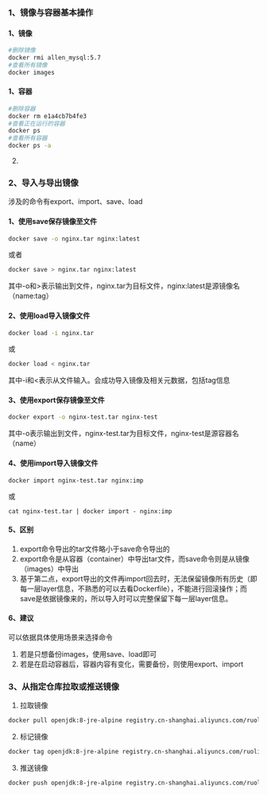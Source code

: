 ### 1、镜像与容器基本操作
#### 1、镜像
```Bash
#删除镜像
docker rmi allen_mysql:5.7
#查看所有镜像
docker images
```

#### 1、容器
```Bash
#删除容器
docker rm e1a4cb7b4fe3
#查看正在运行的容器
docker ps
#查看所有容器
docker ps -a
```
2.
### 2、导入与导出镜像
涉及的命令有export、import、save、load
#### 1、使用save保存镜像至文件
```Bash
docker save -o nginx.tar nginx:latest
```
或者  
```Bash
docker save > nginx.tar nginx:latest  
```
其中-o和>表示输出到文件，nginx.tar为目标文件，nginx:latest是源镜像名（name:tag）  
#### 2、使用load导入镜像文件
```Bash
docker load -i nginx.tar
```
或
```Bash
docker load < nginx.tar
```
其中-i和<表示从文件输入。会成功导入镜像及相关元数据，包括tag信息  
#### 3、使用export保存镜像至文件
```Bash
docker export -o nginx-test.tar nginx-test
```
其中-o表示输出到文件，nginx-test.tar为目标文件，nginx-test是源容器名（name）
#### 4、使用import导入镜像文件
```
docker import nginx-test.tar nginx:imp
```
或
```
cat nginx-test.tar | docker import - nginx:imp
```
#### 5、区别
1. export命令导出的tar文件略小于save命令导出的
2. export命令是从容器（container）中导出tar文件，而save命令则是从镜像（images）中导出
3. 基于第二点，export导出的文件再import回去时，无法保留镜像所有历史（即每一层layer信息，不熟悉的可以去看Dockerfile），不能进行回滚操作；而save是依据镜像来的，所以导入时可以完整保留下每一层layer信息。
#### 6、建议
可以依据具体使用场景来选择命令
1. 若是只想备份images，使用save、load即可
2. 若是在启动容器后，容器内容有变化，需要备份，则使用export、import

### 3、从指定仓库拉取或推送镜像
1. 拉取镜像
```Bash
docker pull openjdk:8-jre-alpine registry.cn-shanghai.aliyuncs.com/ruoli-microservice/openjdk:8-jre-alpine
```
2. 标记镜像
```Bash
docker tag openjdk:8-jre-alpine registry.cn-shanghai.aliyuncs.com/ruoli-microservice/openjdk:8-jre-alpine
```
3. 推送镜像
```Bash
docker push openjdk:8-jre-alpine registry.cn-shanghai.aliyuncs.com/ruoli-microservice/openjdk:8-jre-alpine
```
